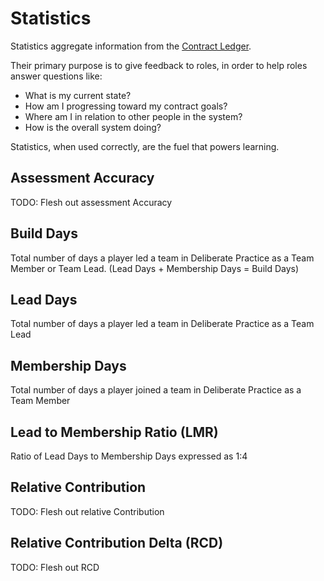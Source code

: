 # Statistics

Statistics aggregate information from the [Contract Ledger](game-objects.md).

Their primary purpose is to give feedback to roles, in order to help roles answer questions like:

- What is my current state?
- How am I progressing toward my contract goals?
- Where am I in relation to other people in the system?
- How is the overall system doing?

Statistics, when used correctly, are the fuel that powers learning.

## Assessment Accuracy

TODO: Flesh out assessment Accuracy

## Build Days

Total number of days a player led a team in Deliberate Practice as a Team Member or Team Lead. (Lead Days + Membership Days = Build Days)

## Lead Days

Total number of days a player led a team in Deliberate Practice as a Team Lead

## Membership Days

Total number of days a player joined a team in Deliberate Practice as a Team Member

## Lead to Membership Ratio (LMR)

Ratio of Lead Days to Membership Days expressed as 1:4

## Relative Contribution

TODO: Flesh out relative Contribution

## Relative Contribution Delta (RCD)

TODO: Flesh out RCD




<!-- TODO: figure out how stats work -->
